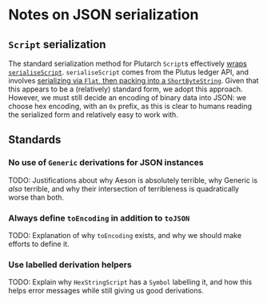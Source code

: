 # Notes on JSON serialization

## `Script` serialization

The standard serialization method for Plutarch `Script`s effectively [wraps
`serialiseScript`](https://github.com/Plutonomicon/plutarch-plutus/blob/master/Plutarch/Script.hs#L13).
`serialiseScript` comes from the Plutus ledger API, and involves [serializing
via `Flat`, then packing into a
`ShortByteString`](https://github.com/IntersectMBO/plutus/blob/master/plutus-ledger-api/src/PlutusLedgerApi/Common/SerialisedScript.hs#L151).
Given that this appears to be a (relatively) standard form, we adopt this
approach. However, we must still decide an encoding of binary data into JSON: we
choose hex encoding, with an `0x` prefix, as this is clear to humans reading the
serialized form and relatively easy to work with.

## Standards

### No use of `Generic` derivations for JSON instances

TODO: Justifications about why Aeson is absolutely terrible, why Generic is
_also_ terrible, and why their intersection of terribleness is quadratically
worse than both.

### Always define `toEncoding` in addition to `toJSON`

TODO: Explanation of why `toEncoding` exists, and why we should make efforts to
define it.

### Use labelled derivation helpers

TODO: Explain why `HexStringScript` has a `Symbol` labelling it, and how this
helps error messages while still giving us good derivations.
